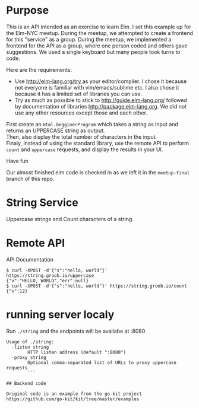 # Purpose
This is an API intended as an exercise to learn Elm. I set this example up for the Elm-NYC meetup. During the meetup, we attempted to create a frontend for this "service" as a group.
During the meetup, we implemented a frontend for the API as a group, where one person coded and others gave suggestions. We used a single keyboard but many people took turns to code.

Here are the requirements:
* Use [http://elm-lang.org/try ](http://elm-lang.org/try) as your editor/compiler. I chose it because not everyone is familiar with vim/emacs/sublime etc. I also chose it because it has a limited set of libraries you can use.
* Try as much as possible to stick to http://guide.elm-lang.org/ followed by documentation of libraries http://package.elm-lang.org. We did not use any other resources except those and each other.

First create an `Html.begginerProgram` which takes a string as input and returns an UPPERCASE string as output.  
Then, also display the total number of characters in the input.  
Finaly, instead of using the standard library, use the remote API to perform `count` and `uppercase` requests, and display the results in your UI.  

Have fun  

Our almost finished elm code is checked in as we left it in the `meetup-final` branch of this repo.  

# String Service
Uppercase strings and Count characters of a string.

# Remote API
API Documentation
```
$ curl -XPOST -d'{"s":"hello, world"}' https://string.groob.io/uppercase
{"v":"HELLO, WORLD","err":null}
$ curl -XPOST -d'{"s":"hello, world"}' https://string.groob.io/count
{"v":12}
```

# running server localy

Run `./string` and the endpoints will be availabe at :8080
```
Usage of ./string:
  -listen string
        HTTP listen address (default ":8080")
  -proxy string
        Optional comma-separated list of URLs to proxy uppercase requests
        ```

## Backend code

Original code is an example from the go-kit project
https://github.com/go-kit/kit/tree/master/examples
